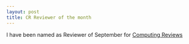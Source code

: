 ```yaml
---
layout: post
title: CR Reviewer of the month
---
```


I have been named as Reviewer of September for [Computing Reviews](http://www.reviews.com/todaysissue/todaysissue_featured.cfm )
